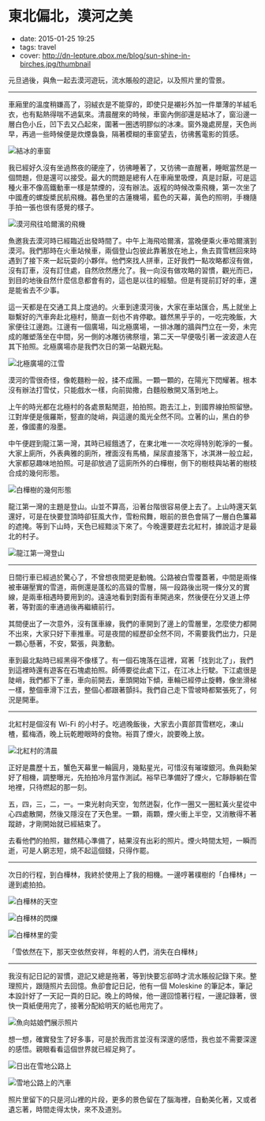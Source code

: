 # 東北偏北，漠河之美

- date: 2015-01-25 19:25
- tags: travel
- cover: http://dn-lepture.qbox.me/blog/sun-shine-in-birches.jpg/thumbnail

元旦過後，與魚一起去漠河遊玩，流水賬般的遊記，以及照片里的雪景。

---

車廂里的溫度稍嫌高了，羽絨衣是不能穿的，即使只是襯衫外加一件單薄的羊絨毛衣，也有點熱得喘不過氣來。清晨醒來的時候，車窗內側卻還是結冰了，窗沿邊一層白色小丘，凹下去又凸起來，圍著一圈透明膠似的冰凍。窗外幾處房屋，天色尚早，再過一些時候便是炊煙裊裊，隔著模糊的車窗望去，彷彿舊電影的質感。

![結冰的車窗](//dn-lepture.qbox.me/blog/frozen-window.jpg/thumbnail "結冰的車窗 by iPhone 6")

我已經好久沒有坐過熬夜的硬座了，彷彿睡著了，又彷彿一直醒著，睡眠當然是一個問題，但是還可以接受。最大的問題是總有人在車廂里吸煙，真是討厭，可是這種火車不像高鐵動車一樣是禁煙的，沒有辦法。返程的時候改乘飛機，第一次坐了中國產的螺旋槳民航飛機。暮色里的古蓮機場，藍色的天幕，黃色的照明，手機隨手拍一張也很有感覺的樣子。

![漠河飛往哈爾濱的飛機](//dn-lepture.qbox.me/blog/plane-mohe-harbin.jpg/thumbnail "漠河飛往哈爾濱的中國產螺旋槳民航飛機 by iPhone 6，無修圖")

魚邀我去漠河時已經臨近出發時間了。中午上海飛哈爾濱，當晚便乘火車哈爾濱到漠河。我們那時在火車站候車，兩個登山包彼此靠著放在地上，魚去買雪糕回來時遇到了接下來一起玩耍的小夥伴。他們來找人拼車，正好我們一點攻略都沒有做，沒有訂車，沒有訂住處，自然欣然應允了。我一向沒有做攻略的習慣，觀光而已，到目的地後自然什麼信息都會有的，這也是以往的經驗。但是有提前訂好的車，還是能省去不少事。

這一天都是在交通工具上度過的。火車到達漠河後，大家在車站匯合，馬上就坐上聯繫好的汽車奔赴北極村，簡直一刻也不肯停歇。雖然黑乎乎的，一吃完晚飯，大家便往江邊跑。江邊有一個廣場，叫北極廣場，一排冰雕的牆與門立在一旁，未完成的雕塑落坐在中間，另一側的冰雕彷彿祭壇，第二天一早便吸引著一波波遊人在其下拍照。北極廣場亦是我們次日的第一站觀光點。

![北極廣場的江雪](//dn-lepture.qbox.me/blog/morning-snow-at-beiji.jpg/thumbnail "清晨江邊遠眺，陽光下閃爍的白雪 by iPhone 6")

漠河的雪很奇怪，像乾麵粉一般，揉不成團。一顆一顆的，在陽光下閃耀著。根本沒有辦法打雪仗，只能戲水一樣，向前拋撒，白麵般散開又落到地上。

上午的時光都在北極村的各處景點閒逛，拍拍照。跑去江上，到國界線拍照留戀。江對岸便是俄羅斯，竪直的陡峭，與這邊的風光全然不同。立著的山，黑白的參差，像國畫的潑墨。

中午便趕到龍江第一灣，其時已經餓透了，在東北唯一一次吃得特別乾淨的一餐。大家上廁所，外表典雅的廁所，裡面沒有馬桶，屎尿直接落下，冰淇淋一般立起，大家都惡趣味地拍照。可是卻放過了這廁所外的白樺樹，倒下的樹枝與站著的樹枝合成的幾何形態。

![白樺樹的幾何形態](//dn-lepture.qbox.me/blog/white-birches.jpg/thumbnail "白樺樹的幾何形態 by iPhone 6")

龍江第一灣的主題是登山。山並不算高，沿著台階很容易便上去了。上山時還天氣還好，可是在快要登頂時卻狂風大作，雪粉飛舞，眼前的景色會隔了一層白色簾幕的遮掩。等到下山時，天色已經黯淡下來了。今晚還要趕去北紅村，據說這才是最北的村子。

![龍江第一灣登山](//dn-lepture.qbox.me/blog/mountain-at-longjiang.jpg/thumbnail "龍江第一灣登山 by iPhone 6")

---

日間行車已經過於驚心了，不曾想夜間更是動魄。公路被白雪覆蓋著，中間是兩條被車碾壓實的雪道，兩側還是蓬松的高聳的雪層，隔一段路後出現一條分叉的實線，是兩車相遇時要用到的。遠遠地看到對面有車開過來，然後便在分叉道上停著，等對面的車通過後再繼續前行。

其間便出了一次意外，沒有匯車線，我們的車開到了邊上的雪層里，怎麼使力都開不出來，大家只好下車推車。可是夜間的經歷卻全然不同，不需要我們出力，只是一顆心懸著，不安，緊張，與激動。

車到最北點時已經黑得不像樣了。有一個石塊落在這裡，寫著「找到北了」，我們到這裡時還有遊客在石塊處拍照。師傅要從此處下江，在江冰上行駛。下江處很是陡峭，我們都下了車，車向前開去，車頭開始下傾，車輪已經停止旋轉，像坐滑梯一樣，整個車滑下江去，整個心都跟著顫抖。我們自己走下雪坡時都緊張死了，何況是開車。

---

北紅村是個沒有 Wi-Fi 的小村子。吃過晚飯後，大家去小賣部買雪糕吃，凍山楂，藍梅酒，晚上玩乾瞪眼時的食物。裕買了煙火，說要晚上放。

![北紅村的清晨](//dn-lepture.qbox.me/blog/beihong-in-morning.jpg/thumbnail "北紅村的清晨，炊煙裊裊 by iPhone 6 無修圖")

正好是農歷十五，蟹色天幕里一輪圓月，幾點星光，可惜沒有璀璨銀河。魚與勳架好了相機，調整曝光，先拍拍冷月當作測試。裕早已準備好了煙火，它靜靜躺在雪地裡，只待燃起的那一刻。

五，四，三，二，一。一束光射向天空，訇然迸裂，化作一圈又一圈紅黃火星從中心四處散開，然後又隱沒在了天色里。一顆，兩顆，煙火衝上半空，又消散得不著蹤跡，才剛開始就已經結束了。

去看他們的拍照，雖然精心準備了，結果沒有出彩的照片。煙火時間太短，一瞬而逝，可是人窮志短，燒不起這個錢，只得作罷。

---

次日的行程，到白樺林，我終於使用上了我的相機。一邊哼著樸樹的「白樺林」一邊到處拍拍。

![白樺林的天空](//dn-lepture.qbox.me/blog/birches-and-sky.jpg/thumbnail "白樺林的天空 by Olympus EP 5")

![白樺林的閃爍](//dn-lepture.qbox.me/blog/sun-shine-in-birches.jpg/thumbnail "白樺林的閃爍 by Olympus EP 5")

![白樺林里的雯](//dn-lepture.qbox.me/blog/wen-in-birches.jpg/thumbnail "白樺林里的雯 by Olympus EP 5")

「雪依然在下，那天空依然安祥，年輕的人們，消失在白樺林」

---

我沒有記日記的習慣，遊記又總是拖著，等到快要忘卻時才流水賬般記錄下來。整理照片，跟隨照片去回憶。魚卻會記日記，他有一個 Moleskine 的筆記本，筆記本設計好了一天記一頁的日記。晚上的時候，他一邊回憶著行程，一邊記錄著，很快一頁紙便用完了，接著分配給明天的紙也用完了。

![魚向姑娘們展示照片](//dn-lepture.qbox.me/blog/lxyu-is-showing.jpg/thumbnail "魚向姑娘們展示照片 by iPhone 6")

想一想，確實發生了好多事，可是於我而言並沒有深邃的感悟，我也並不需要深邃的感悟。親眼看看這個世界就已經足夠了。

![日出在雪地公路上](//dn-lepture.qbox.me/blog/sunrise-snow-road.jpg/thumbnail "日出在雪地公路上 by Olympus EP 5")

![雪地公路上的汽車](//dn-lepture.qbox.me/blog/car-on-snow-road.jpg/thumbnail "雪地公路上的汽車 by Olympus EP 5")

照片里留下的只是河山裡的片段，更多的景色留在了腦海裡，自動美化著，又或者遺忘著，時間走得太快，來不及道別。

